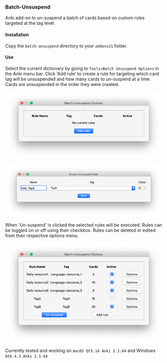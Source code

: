 ### Batch-Unsuspend

Anki add-on to un-suspend a batch of cards based on custom rules targeted at the tag level.

#### Installation

Copy the  `batch-unsuspend`  directory to your  `addons21`  folder. 

#### Use

Select the current dictionary by going to  `Tools>Batch Unsuspend Options`  in the Anki menu bar. Click 'Add rule' to create a rule for targeting which card tag will be unsuspended and how many cards to un-suspend at a time. Cards are unsuspended in the order they were created.

![options](./assets/options_window.png)

![options](./assets/create_rule.png)

When 'Un-suspend' is clicked the selected rules will be executed. Rules can be toggled on or off using their checkbox. Rules can be deleted or edited from their respective options menu.

![options](./assets/rules_added.png)

Currently tested and working on  `macOS Qt5.14 Anki 2.1.64` and Windows `Qt6.4.3 Anki 2.1.64`